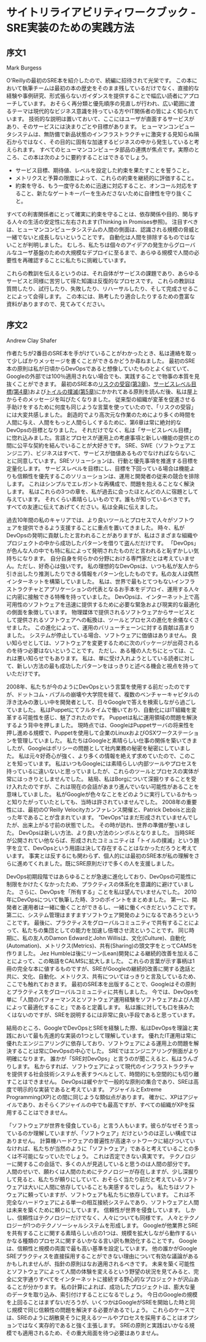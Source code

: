 # サイトリライアビリティワークブック - SRE実装のための実践方法

## 序文1

Mark Burgess

O'Reillyの最初のSRE本を紹介したので、続編に招待されて光栄です。
この本において執筆チームは最初の本の歴史をそのまま残しているだけでなく、直接的な経験や事例研究、形式張らないガイダンスを提供することで幅広い読者にアプローチしています。
おそらく再分類と優先順序の見直しが行われ、広い範囲に渡るテーマは現代的なビジネス意識を持っている方やIT関係者の皆によく知られています。
技術的な説明は置いておいて、ここにはユーザが直面するサービスがあり、そのサービスには決まりごとや目標があります。
ヒューマンコンピュータシステムは、無防備で新品状態のインフラストラクチャに激突する見知らぬ隕石からではなく、その目的に固有な加速するビジネスの中から発生していると考えられます。
すべてのヒューマンコンピュータ部品の連携が焦点です。実際のところ、この本は次のように要約することはできるでしょう。

* サービス目標、期待値、レベルを設定した約束を果たすことを誓うこと。
* メトリクスと予算の限度によって、これらの約束を継続的に評価すること。
* 約束を守る、もう一度守るために迅速に対応すること、オンコール対応をすること、新たなゲートキーパーを生みださないために自律性を守り抜くこと。

すべての利害関係者にとって確実に約束を守ることは、依存関係や目的、関与する人々の生活の安定性に左右されます(Thinking in Promises参照)。
注目すべきは、ヒューマンコンピュータシステムの人間の側面は、認識される規模の脅威と一緒でないと成長しないということです。
自動化は人間を排除するものではないことが判明しました。
むしろ、私たちは個々のアイデアの発生からグローバルなユーザ基盤のための大規模なデプロイに至るまで、あらゆる規模で人間の必要性を再確認することに私たちに挑戦しています。

これらの教訓を伝えるというのは、それ自体がサービスの課題であり、あらゆるサービスと同様に苦労して得た知識は反復的なプロセスです。
これらの教訓は質問したり、試行したり、失敗したり、リハーサルしたり、そして完成させることによって会得します。
この本には、熟考したり適合したりするための豊富な資料がありますので、見てみてください。

## 序文2

Andrew Clay Shafer

作者たちが2番目のSRE本を手がけていることがわかったとき、私は連絡を取って少しばかりメッセージを書くことができるかどうか尋ねました。
最初のSRE本の原則は私が日頃からDevOpsであると想像していたものとよく似ていて、Googleの外部では100％適用されない場合でも、実践することで物事の本質を見抜くことができます。
最初のSRE本の[リスクの受容(第3章)](https://landing.google.com/sre/book/chapters/embracing-risk.html)、[サービスレベル目標(第4章)](https://landing.google.com/sre/book/chapters/service-level-objectives.html)および[トイルの撲滅(第5章)](https://landing.google.com/sre/book/chapters/eliminating-toil.html)にかかれてある原則を読んだ後、私は屋上からそのメッセージを叫びたくなりました。
従来型の組織が変革を促進させる手助けをするために何度も同じような言葉を使っていたので、「リスクの受容」には大変共感しました。
創造的でより高次元な作業のためにより多くの時間を人間に与え、人間をもっと人間らしくするために、第6章は常に絶対的なDevOpsの目標となりました。
それだけでなく、私は「サービスレベル目標」に惚れ込みました。言語とプロセスが運用上の考慮事項と新しい機能の提供との間に公平な契約を結んでいることが大好きです。
SRE、SWE（ソフトウェアエンジニア）、ビジネスはすべて、サービスが価値あるものでなければならないことに同意しています。SREソリューションは、行動と優先事項を推進する目標を定量化します。
サービスレベルを目標にし、目標を下回っている場合は機能よりも信頼性を優先するこのソリューションは、運用と開発者の従来の競合を排除します。
これはシンプルでエレガントな再構成で、問題を抱えることなく解決します。
私はこれらの3つの章を、私が過去に会ったほとんどの人に宿題として与えています。
それくらい素晴らしいものです。誰もが知っているべきです。 すべての友達に伝えてあげてください。私は全員に伝えました。

過去10年間の私のキャリアでは、より良いツールとプロセスで人々がソフトウェアを提供できるよう支援することに重点を置いてきました。
時々、私がDevOpsの発明に貢献したと言われることがありますが、私はさまざまな組織やプロジェクトの中から成功したパターンを借りて盗んだだけです。
「DevOps」が色んな人の中でも特に私によって発明されたものだと言われると恥ずかしい気持ちになります。
自分自身を何らかの分野における専門家だとは考えていません。ただし、好奇心は強いです。
私の理想的なDevOpsは、いつも私が友人から引き出したり推測したりできる情報をパターン化したものです。私の友人は偶然インターネットを構築していました。
私は、世界で最もとてつもないインフラストラクチャとアプリケーションの代表となるお手本をデプロイ、運用する人々に内密に接触できる特権を持っていました。
DevOpsは、インターネット上で高可用性のソフトウェアを迅速に提供するために必要な緊急および現実的な最適化の側面を象徴しています。
物理媒体で提供されるソフトウェアからサービスとして提供されるソフトウェアへの転換は、ツールとプロセスの進化を余儀なくさせました。
この進化によって、運用のバリューチェーンに対する貢献は高まりました。
システムが停止している場合、ソフトウェアに価値はありません。
良い知らせとしては、ソフトウェアを変更するために次のパッケージが出荷されるのを待つ必要はないということです。
ただし、ある種の人たちにとっては、これは悪い知らせでもあります。
私は、単に受け入れようとしている読者に対して、新しい方法の最も成功したパターンをはっきりと述べる機会と視点を持っていただけです。

2008年、私たちが今のようにDevOpsという言葉を使用する前だったのですが、ドットコム・バブルの崩壊や大学院を経て、複数のベンチャーキャピタルの浮き沈みの激しい中を開発者として、日々Googleで答えを検索しながら過ごしていました。
私はPuppetにてフルタイムで働いており、自動化にはIT組織を変革する可能性を感じ、魅了されたのです。
Puppetは私に運用領域の問題を解決するよう背中を押しました。
現時点では、GoogleはPuppetサーバの将来性を押し進める規模で、Puppetを使用して企業のLinuxおよびOSXワークステーションを管理していました。
私たちはGoogleと素晴らしい仕事の関係を築いてきましたが、Googleはポリシーの問題として社内業務の秘密を秘密にしていました。
私は元々好奇心が強く、より多くの情報を絶えず求めていたので、このことを知っています。
私はいつもGoogleには素晴らしい内部ツールやプロセスを持っているに違いないと思っていましたが、これらのツールとプロセスの実体が常にはっきりとしませんでした。
結局、私はBorgについて深掘りすることを受け入れたのですが、これは現在の会話があまり進んでいない可能性があることを意味していました。
私がGoogleが色々なことをどのように実行しているかもっと知りたがっていたとしても、当時は許されていませんでした。
2008年の重要性には、最初のO'Reilly Velocityカンファレンス開催と、Patrick Deboisと出会った年であることが含まれています。
"DevOps"はまだ形成されていませんでしたが、出来上がる寸前の状態でした。
その時が訪れ、世界の準備が整いました。 DevOpsは新しい方法、より良い方法のシンボルとなりました。
当時SREが公開されてい他ならば、形成されたコミュニティは「トイルの撲滅」という題字を立て、DevOpsという用語は決して存在することはなかっただろうと考えています。
事実とは反するにも関わらず、個人的には最初のSRE本が私の理解をさらに進めてくれました。既にSRE原則だけで多くの人を支援しました。

DevOps初期段階ではあらゆることが急速に進化しており、DevOpsの可能性に制限をかけたくなかったため、プラクティスの体系化を意識的に避けていました。
さらに、DevOpsを「所有する」ことを私は望んでいませんでした。
2010年にDevOpsについて執筆した時、3つのポイントをまとめました。
第一に、開発者と運用者は一緒に働くことができるし、一緒に働くべきだということです。
第二に、システム管理はますますソフトウェア開発のようになるであろうということです。
最後に、プラクティスをグローバルコミュニティで共有することによって、私たちの集団としての能力を加速し倍増させ流ということです。
同じ時期に、私の友人のDamon EdwardとJohn Willisは、文化(Culture)、自動化(Automation)、メトリクス(Metrics)、共有(Sharing)の頭文字をとってCAMSを作りました。
Jez Humbleは後にリーン(Lean)開発による継続的改善を加えることによって、この略語をCALMSに拡大しました。
これらの言葉が示す事柄は1冊の完全な本に値するものですが、SREがGoogleの継続的改善に関する逸話と共に、文化、自動化、メトリクス、共有についてはっきりと言及しているため、ここでも触れておきます。
最初のSRE本を出版することで、Googleはその原則とプラクティスをグローバルコミュニティに共有しました。
今では、DevOpsを単に「人間のパフォーマンスとソフトウェア運用経験をソフトウェアおよび人間によって最適化すること」であると定義します。
私は誰に対しても口を挟みたくはないのですが、SREを説明するには非常に良い手段であると思っています。

結局のところ、GoogleでDevOpsとSREを経験した際、私はDevOpsを理論と実践において最も先進的な実装の1つとして理解しています。
優れたIT運用は常に優れたエンジニアリングに依存しており、ソフトウェアによる運用上の問題を解決することは常にDevOpsの中心でした。
SREではエンジニアリング側面がより明確になります。
誰かが「SRE対DevOps」と言うのが聞こえると、私はうんざりします。
私からすれば、ソフトウェアによって現代のインフラストラクチャを提供する社会技術システムを表すラベルとして、時間的にも空間的にも切り離すことはできません。
DevOpsは緩やかで一般的な原則の集合であり、SREは高度で明示的な実装であると考えています。
アジャイルとExtreme Programming(XP)との間に同じような類似点があります。
確かに、XPはアジャイルであり、おそらくアジャイルの中でも最高ですが、すべての組織がXPを採用することはできません。

「ソフトウェアが世界を侵食している」と言う人もいます。彼らがなぜそう言っているのか理解していますが、「ソフトウェア」だけというのは正しい構成ではありません。
計算機ハードウェアの普遍性が高速ネットワークに結びついていなければ、私たちが当然のように「ソフトウェア」であると考えていることの多くは不可能になっていたでしょう。
これは否定できない真実です。
テクノロジーに関するこの会話で、多くの人が見逃していると思うのは人間の部分です。
人間のせいで、願わくは人間のためにテクノロジーが存在しますが、少し深掘りして見ると、私たちが頼りにしていて、おそらく当たり前だと考えているソフトウェアは大いに人間に依存していることも実感するでしょう。
私たちはソフトウェアに頼っていますが、ソフトウェアも私たちに依存しています。
これは不完全なハードウェアによる単一の相互接続システムであり、ソフトウェアと人間は未来を築くために頼りにしています。
信頼性が世界を侵食しています。
しかし、信頼性はテクノロジーだけでなく、人々についても同様です。
人々とテクノロジーが1つのテクノソーシャルシステムを形成します。
Googleが他業界とSREを共有することに関する素晴らしい点の1つは、規模を拡大しながら動作するいかなる種類のプロセスに関するいかなる言い訳も無効化することです。
Googleは、信頼性と規模の両面で最も高い基準を設定しています。
他の誰かがGoogle SREプラクティスを直接採用することができない理由について有効な議論があるかもしれませんが、指針の原則はなお適用されるべきです。
未来を築く可能性とソフトウェアによって人間の体験を変えるという野望の状況を見てみると、完全に文字通りすべてをインターネットに接続する野心的なプロジェクトが沢山あることが分かります。
私の計算によれば、成功したプロジェクトは、膨大な量のデータを取り込み、索引付けすることになるでしょう。
今日のGoogleの規模を上回ることはまずないだろうが、いくつかはGoogleがSREを開始した時と同じ規模で同じ信頼性の問題を解決する必要があるでしょう。
これらのケースでは、SREのように胡散臭そうに見えるツールやプロセスを採用することはオプションではなく実存的であると強く主張します。
SREの原則と実践はいかなる規模でも適用されるため、その重大局面を待つ必要はありません。
